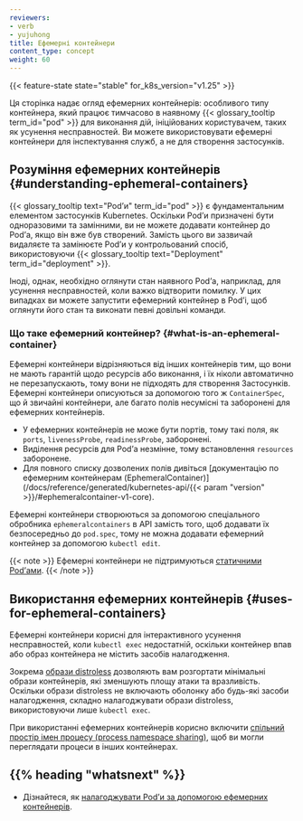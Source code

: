 ```yaml
---
reviewers:
- verb
- yujuhong
title: Ефемерні контейнери
content_type: concept
weight: 60
---
```


<!-- overview -->

{{< feature-state state="stable" for_k8s_version="v1.25" >}}

Ця сторінка надає огляд ефемерних контейнерів: особливого типу контейнера, який працює тимчасово в наявному {{< glossary_tooltip term_id="pod" >}} для виконання дій, ініційованих користувачем, таких як усунення несправностей. Ви можете використовувати ефемерні контейнери для інспектування служб, а не для створення застосунків.

<!-- body -->

## Розуміння ефемерних контейнерів {#understanding-ephemeral-containers}

{{< glossary_tooltip text="Podʼи" term_id="pod" >}} є фундаментальним елементом застосунків Kubernetes. Оскільки Podʼи призначені бути одноразовими та замінними, ви не можете додавати контейнер до Podʼа, якщо він вже був створений. Замість цього ви зазвичай видаляєте та замінюєте Podʼи у контрольований спосіб, використовуючи {{< glossary_tooltip text="Deployment" term_id="deployment" >}}.

Іноді, однак, необхідно оглянути стан наявного Podʼа, наприклад, для усунення несправностей, коли важко відтворити помилку. У цих випадках ви можете запустити ефемерний контейнер в Podʼі, щоб оглянути його стан та виконати певні довільні команди.

### Що таке ефемерний контейнер? {#what-is-an-ephemeral-container}

Ефемерні контейнери відрізняються від інших контейнерів тим, що вони не мають гарантій щодо ресурсів або виконання, і їх ніколи автоматично не перезапускають, тому вони не підходять для створення Застосунків. Ефемерні контейнери описуються за допомогою того ж `ContainerSpec`, що й звичайні контейнери, але багато полів
несумісні та заборонені для ефемерних контейнерів.

- У ефемерних контейнерів не може бути портів, тому такі поля, як `ports`, `livenessProbe`, `readinessProbe`, заборонені.
- Виділення ресурсів для Podʼа незмінне, тому встановлення `resources` заборонене.
- Для повного списку дозволених полів дивіться [документацію по ефемерним контейнерам (EphemeralContainer)](/docs/reference/generated/kubernetes-api/{{< param "version" >}}/#ephemeralcontainer-v1-core).

Ефемерні контейнери створюються за допомогою спеціального обробника `ephemeralcontainers` в API замість того, щоб додавати їх безпосередньо до `pod.spec`, тому не можна додавати ефемерний контейнер за допомогою `kubectl edit`.

{{< note >}}
Ефемерні контейнери не підтримуються [статичними Podʼами](/docs/tasks/configure-pod-container/static-pod/).
{{< /note >}}

## Використання ефемерних контейнерів {#uses-for-ephemeral-containers}

Ефемерні контейнери корисні для інтерактивного усунення несправностей, коли `kubectl exec` недостатній, оскільки контейнер впав або образ контейнера не містить засобів налагодження.

Зокрема [образи distroless](https://github.com/GoogleContainerTools/distroless) дозволяють вам розгортати мінімальні образи контейнерів, які зменшують площу атаки та вразливість. Оскільки образи distroless не включають оболонку або будь-які засоби налагодження, складно налагоджувати образи distroless, використовуючи лише `kubectl exec`.

При використанні ефемерних контейнерів корисно включити [спільний простір імен процесу (process namespace sharing)](/docs/tasks/configure-pod-container/share-process-namespace/), щоб ви могли переглядати процеси в інших контейнерах.

## {{% heading "whatsnext" %}}

- Дізнайтеся, як [налагоджувати Podʼи за допомогою ефемерних контейнерів](/docs/tasks/debug/debug-application/debug-running-pod/#ephemeral-container).

